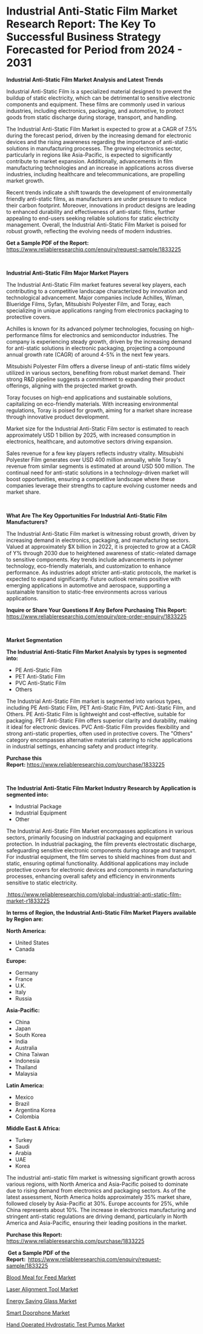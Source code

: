 <p><h1>Industrial Anti-Static Film Market Research Report: The Key To Successful Business Strategy Forecasted for Period from 2024 - 2031</h1></p><p><strong>Industrial Anti-Static Film Market Analysis and Latest Trends</strong></p>
<p><p>Industrial Anti-Static Film is a specialized material designed to prevent the buildup of static electricity, which can be detrimental to sensitive electronic components and equipment. These films are commonly used in various industries, including electronics, packaging, and automotive, to protect goods from static discharge during storage, transport, and handling.</p><p>The Industrial Anti-Static Film Market is expected to grow at a CAGR of 7.5% during the forecast period, driven by the increasing demand for electronic devices and the rising awareness regarding the importance of anti-static solutions in manufacturing processes. The growing electronics sector, particularly in regions like Asia-Pacific, is expected to significantly contribute to market expansion. Additionally, advancements in film manufacturing technologies and an increase in applications across diverse industries, including healthcare and telecommunications, are propelling market growth.</p><p>Recent trends indicate a shift towards the development of environmentally friendly anti-static films, as manufacturers are under pressure to reduce their carbon footprint. Moreover, innovations in product designs are leading to enhanced durability and effectiveness of anti-static films, further appealing to end-users seeking reliable solutions for static electricity management. Overall, the Industrial Anti-Static Film Market is poised for robust growth, reflecting the evolving needs of modern industries.</p></p>
<p><strong>Get a Sample PDF of the Report:&nbsp;</strong> <a href="https://www.reliableresearchiq.com/enquiry/request-sample/1833225?utm_campaign=99&utm_medium=2&utm_source=Github&utm_content=ia&utm_term=17102024&utm_id=industrial-anti-static-film">https://www.reliableresearchiq.com/enquiry/request-sample/1833225</a></p>
<p>&nbsp;</p>
<p><strong>Industrial Anti-Static Film Major Market Players</strong></p>
<p><p>The Industrial Anti-Static Film market features several key players, each contributing to a competitive landscape characterized by innovation and technological advancement. Major companies include Achilles, Wiman, Blueridge Films, Syfan, Mitsubishi Polyester Film, and Toray, each specializing in unique applications ranging from electronics packaging to protective covers.</p><p>Achilles is known for its advanced polymer technologies, focusing on high-performance films for electronics and semiconductor industries. The company is experiencing steady growth, driven by the increasing demand for anti-static solutions in electronic packaging, projecting a compound annual growth rate (CAGR) of around 4-5% in the next few years.</p><p>Mitsubishi Polyester Film offers a diverse lineup of anti-static films widely utilized in various sectors, benefiting from robust market demand. Their strong R&D pipeline suggests a commitment to expanding their product offerings, aligning with the projected market growth.</p><p>Toray focuses on high-end applications and sustainable solutions, capitalizing on eco-friendly materials. With increasing environmental regulations, Toray is poised for growth, aiming for a market share increase through innovative product development.</p><p>Market size for the Industrial Anti-Static Film sector is estimated to reach approximately USD 1 billion by 2025, with increased consumption in electronics, healthcare, and automotive sectors driving expansion.</p><p>Sales revenue for a few key players reflects industry vitality. Mitsubishi Polyester Film generates over USD 400 million annually, while Toray's revenue from similar segments is estimated at around USD 500 million. The continual need for anti-static solutions in a technology-driven market will boost opportunities, ensuring a competitive landscape where these companies leverage their strengths to capture evolving customer needs and market share.</p></p>
<p>&nbsp;</p>
<p><strong>What Are The Key Opportunities For Industrial Anti-Static Film Manufacturers?</strong></p>
<p><p>The Industrial Anti-Static Film market is witnessing robust growth, driven by increasing demand in electronics, packaging, and manufacturing sectors. Valued at approximately $X billion in 2022, it is projected to grow at a CAGR of Y% through 2030 due to heightened awareness of static-related damage to sensitive components. Key trends include advancements in polymer technology, eco-friendly materials, and customization to enhance performance. As industries adopt stricter anti-static protocols, the market is expected to expand significantly. Future outlook remains positive with emerging applications in automotive and aerospace, supporting a sustainable transition to static-free environments across various applications.</p></p>
<p><strong>Inquire or Share Your Questions If Any Before Purchasing This Report:</strong> <a href="https://www.reliableresearchiq.com/enquiry/pre-order-enquiry/1833225?utm_campaign=99&utm_medium=2&utm_source=Github&utm_content=ia&utm_term=17102024&utm_id=industrial-anti-static-film">https://www.reliableresearchiq.com/enquiry/pre-order-enquiry/1833225</a></p>
<p>&nbsp;</p>
<p><strong>Market Segmentation</strong></p>
<p><strong>The Industrial Anti-Static Film Market Analysis by types is segmented into:</strong></p>
<p><ul><li>PE Anti-Static Film</li><li>PET Anti-Static Film</li><li>PVC Anti-Static Film</li><li>Others</li></ul></p>
<p><p>The Industrial Anti-Static Film market is segmented into various types, including PE Anti-Static Film, PET Anti-Static Film, PVC Anti-Static Film, and Others. PE Anti-Static Film is lightweight and cost-effective, suitable for packaging. PET Anti-Static Film offers superior clarity and durability, making it ideal for electronic devices. PVC Anti-Static Film provides flexibility and strong anti-static properties, often used in protective covers. The "Others" category encompasses alternative materials catering to niche applications in industrial settings, enhancing safety and product integrity.</p></p>
<p><strong>Purchase this Report:&nbsp;</strong><a href="https://www.reliableresearchiq.com/purchase/1833225?utm_campaign=99&utm_medium=2&utm_source=Github&utm_content=ia&utm_term=17102024&utm_id=industrial-anti-static-film">https://www.reliableresearchiq.com/purchase/1833225</a></p>
<p>&nbsp;</p>
<p><strong>The Industrial Anti-Static Film Market Industry Research by Application is segmented into:</strong></p>
<p><ul><li>Industrial Package</li><li>Industrial Equipment</li><li>Other</li></ul></p>
<p><p>The Industrial Anti-Static Film Market encompasses applications in various sectors, primarily focusing on industrial packaging and equipment protection. In industrial packaging, the film prevents electrostatic discharge, safeguarding sensitive electronic components during storage and transport. For industrial equipment, the film serves to shield machines from dust and static, ensuring optimal functionality. Additional applications may include protective covers for electronic devices and components in manufacturing processes, enhancing overall safety and efficiency in environments sensitive to static electricity.</p></p>
<p><a href="https://www.reliableresearchiq.com/global-industrial-anti-static-film-market-r1833225?utm_campaign=99&utm_medium=2&utm_source=Github&utm_content=ia&utm_term=17102024&utm_id=industrial-anti-static-film">&nbsp;https://www.reliableresearchiq.com/global-industrial-anti-static-film-market-r1833225</a></p>
<p><strong>In terms of Region, the Industrial Anti-Static Film Market Players available by Region are:</strong></p>
<p>
    <p> <strong> North America: </strong>
        <ul>
            <li>United States</li>
            <li>Canada</li>
        </ul>
        </p> 
    <p> <strong> Europe: </strong>
        <ul>
            <li>Germany</li>
            <li>France</li>
            <li>U.K.</li>
            <li>Italy</li>
            <li>Russia</li>
        </ul>
        </p> 
    <p> <strong> Asia-Pacific: </strong>
        <ul>
            <li>China</li>
            <li>Japan</li>
            <li>South Korea</li>
            <li>India</li>
            <li>Australia</li>
            <li>China Taiwan</li>
            <li>Indonesia</li>
            <li>Thailand</li>
            <li>Malaysia</li>
        </ul>
        </p> 
    <p> <strong> Latin America: </strong>
        <ul>
            <li>Mexico</li>
            <li>Brazil</li>
            <li>Argentina Korea</li>
            <li>Colombia</li>
        </ul>
        </p> 
    <p> <strong> Middle East & Africa: </strong>
        <ul>
            <li>Turkey</li>
            <li>Saudi</li>
            <li>Arabia</li>
            <li>UAE</li>
            <li>Korea</li>
        </ul>
    </p>
    </p>
<p><p>The industrial anti-static film market is witnessing significant growth across various regions, with North America and Asia-Pacific poised to dominate due to rising demand from electronics and packaging sectors. As of the latest assessment, North America holds approximately 35% market share, followed closely by Asia-Pacific at 30%. Europe accounts for 25%, while China represents about 10%. The increase in electronics manufacturing and stringent anti-static regulations are driving demand, particularly in North America and Asia-Pacific, ensuring their leading positions in the market.</p></p>
<p><strong>Purchase this Report: </strong><a href="https://www.reliableresearchiq.com/purchase/1833225?utm_campaign=99&utm_medium=2&utm_source=Github&utm_content=ia&utm_term=17102024&utm_id=industrial-anti-static-film">https://www.reliableresearchiq.com/purchase/1833225</a></p>
<p>&nbsp;<strong>Get a Sample PDF of the Report:&nbsp;&nbsp;</strong><a href="https://www.reliableresearchiq.com/enquiry/request-sample/1833225?utm_campaign=99&utm_medium=2&utm_source=Github&utm_content=ia&utm_term=17102024&utm_id=industrial-anti-static-film">https://www.reliableresearchiq.com/enquiry/request-sample/1833225</a></p>
<p><strong></strong></p>
<p><p><a href="https://github.com/yoreivesal/Market-Research-Report-List-1/blob/main/blood-meal-for-feed-market.md?utm_campaign=99&utm_medium=2&utm_source=Github&utm_content=ia&utm_term=17102024&utm_id=industrial-anti-static-film">Blood Meal for Feed Market</a></p><p><a href="https://issuu.com/reportprime-2/docs/laser-alignment-tool-market-size-20_a6b72ad43f45d2?utm_campaign=99&utm_medium=2&utm_source=Github&utm_content=ia&utm_term=17102024&utm_id=industrial-anti-static-film">Laser Alignment Tool Market</a></p><p><a href="https://www.linkedin.com/pulse/navigating-global-energy-saving-glass-market-from-trends-1iwle?utm_campaign=99&utm_medium=2&utm_source=Github&utm_content=ia&utm_term=17102024&utm_id=industrial-anti-static-film">Energy Saving Glass Market</a></p><p><a href="https://github.com/shebaharrifx/Market-Research-Report-List-1/blob/main/smart-doorphone-market.md?utm_campaign=99&utm_medium=2&utm_source=Github&utm_content=ia&utm_term=17102024&utm_id=industrial-anti-static-film">Smart Doorphone Market</a></p><p><a href="https://issuu.com/reportprime-2/docs/hand-operated-hydrostatic-test-pump_bd9db35b7aec99?utm_campaign=99&utm_medium=2&utm_source=Github&utm_content=ia&utm_term=17102024&utm_id=industrial-anti-static-film">Hand Operated Hydrostatic Test Pumps Market</a></p></p>